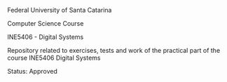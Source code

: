 Federal University of Santa Catarina

Computer Science Course

INE5406 - Digital Systems

Repository related to exercises, tests and work of the practical part of the course INE5406 Digital Systems

Status: Approved

